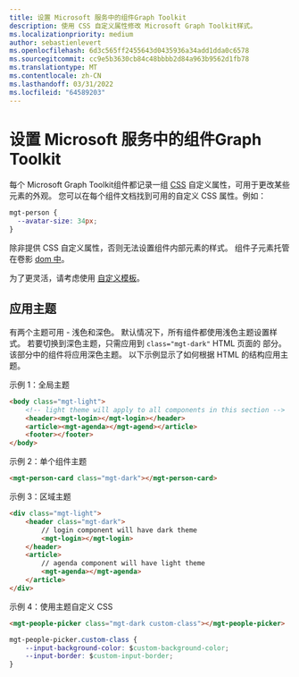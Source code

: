 ```yaml
---
title: 设置 Microsoft 服务中的组件Graph Toolkit
description: 使用 CSS 自定义属性修改 Microsoft Graph Toolkit样式。
ms.localizationpriority: medium
author: sebastienlevert
ms.openlocfilehash: 6d3c565ff2455643d0435936a34add1dda0c6578
ms.sourcegitcommit: cc9e5b3630cb84c48bbbb2d84a963b9562d1fb78
ms.translationtype: MT
ms.contentlocale: zh-CN
ms.lasthandoff: 03/31/2022
ms.locfileid: "64589203"
---
```

# <a name="styling-components-in-the-microsoft-graph-toolkit"></a>设置 Microsoft 服务中的组件Graph Toolkit

每个 Microsoft Graph Toolkit组件都记录一组 [CSS](https://developer.mozilla.org/en-US/docs/Web/CSS/Using_CSS_custom_properties) 自定义属性，可用于更改某些元素的外观。 您可以在每个组件文档找到可用的自定义 CSS 属性。例如：

```css
mgt-person {
  --avatar-size: 34px;
}
```

除非提供 CSS 自定义属性，否则无法设置组件内部元素的样式。 组件子元素托管在卷影 [dom 中](https://developer.mozilla.org/en-US/docs/Web/Web_Components/Using_shadow_DOM)。

为了更灵活，请考虑使用 [自定义模板](./templates.md)。

## <a name="apply-themes"></a>应用主题

有两个主题可用 - 浅色和深色。 默认情况下，所有组件都使用浅色主题设置样式。 若要切换到深色主题，只需应用到 `class="mgt-dark"` HTML 页面的 部分。 该部分中的组件将应用深色主题。 以下示例显示了如何根据 HTML 的结构应用主题。

示例 1：全局主题

```html
<body class="mgt-light">
    <!-- light theme will apply to all components in this section -->
    <header><mgt-login></mgt-login></header>
    <article><mgt-agenda></mgt-agend></article>
    <footer></footer>
</body>
```

示例 2：单个组件主题

```html
<mgt-person-card class="mgt-dark"></mgt-person-card>
```

示例 3：区域主题

```html
<div class="mgt-light">
    <header class="mgt-dark">
        // login component will have dark theme
        <mgt-login></mgt-login>
    </header>
    <article>
        // agenda component will have light theme
        <mgt-agenda></mgt-agenda>
    </article>
</div>
```

示例 4：使用主题自定义 CSS

```html
<mgt-people-picker class="mgt-dark custom-class"></mgt-people-picker>
```
```css
mgt-people-picker.custom-class {
    --input-background-color: $custom-background-color;
    --input-border: $custom-input-border;
}
```
